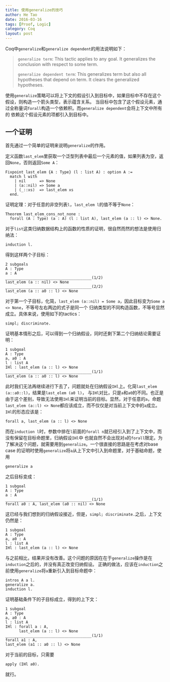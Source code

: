 ```yaml
---
title: 使用generalize的技巧
author: He Tao
date: 2016-03-16
tags: [Proof, Logic]
category: Coq
layout: post
---
```


Coq中`generalize`和`generalize dependent`的用法说明如下：

> `generalize term`:
> This tactic applies to any goal. It generalizes the conclusion with respect to some term.
>
> `generalize dependent term`:
> This generalizes term but also all hypotheses that depend on term. It clears the generalized
> hypotheses.

<!--more-->

使用`generalize`策略可以将上下文的假设引入到目标中，如果目标中不存在这个假设，则构造一个箭头类型，表示蕴含关系。
当目标中包含了这个假设元素，通过全称量词`forall`构造一个依赖积。而`generalize dependent`会将上下文中所有的
依赖这个假设元素的项都引入到目标中。

一个证明
-------

首先通过一个简单的证明来说明`generalize`的作用。

定义函数`last_elem`里获取一个泛型列表中最后一个元素的值，如果列表为空，返回`None`，否则返回`Some A`：

~~~coq
Fixpoint last_elem {A : Type} (l : list A) : option A :=
  match l with
    | nil      => None
    | (a::nil) => Some a
    | (_::xs)  => last_elem xs
  end.
~~~

证明定理：对于任意的非空列表`l`，`last_elem l`的值不等于`None`：

~~~coq
Theorem last_elem_cons_not_none :
  forall (A : Type) (a : A) (l : list A), last_elem (a :: l) <> None.
~~~

对于`list`这类归纳数据结构上的函数的性质的证明，很自然而然的想法是使用归纳法：

    induction l.

得到这样两个子目标：

    2 subgoals
    A : Type
    a : A
    ______________________________________(1/2)
    last_elem (a :: nil) <> None
    ______________________________________(2/2)
    last_elem (a :: a0 :: l) <> None


对于第一个子目标，化简，`last_elem (a::nil) = Some a`，因此目标变为`Some a <> None`，不等号左右两边的式子是同一个
归纳类型的不同构造函数，不等号显然成立。具体来说，使用如下的tactics：

    simpl; discriminate.

证明基本情形之后，可以得到一个归纳假设，同时还剩下第二个归纳结论需要证明：

    1 subgoal
    A : Type
    a, a0 : A
    l : list A
    IHl : last_elem (a :: l) <> None
    ______________________________________(1/1)
    last_elem (a :: a0 :: l) <> None

此时我们无法再继续进行下去了，问题就处在归纳假设`IHl`上。化简`last_elem (a::a0::l)`，结果是`last_elem (a0 l)`，
与`IHl`对比，只是`a`和`a0`的不同。也正是由于这个差别，导致无法使用`IHl`来证明当前的目标。显然，对于任意的`a`，命题
`last_elem (a::l) <> None`都应该成立，而不仅仅是对当前上下文中的`a`成立。`IHl`的形态应该是：

    forall a, last_elem (a :: l) <> None

而在`induction l`时，参数中排在`l`前面的`forall n`就已经引入到了上下文中，而没有保留在目标命题里，归纳假设`IHl`中
也就自然不会出现对`a`的`forall`限定。为了解决这个问题，就需要用到`generalize`。一个很直接的思路是在考虑对base case
的证明时使用`generalize`将`a`从上下文中引入到命题里，对于基础命题，使用

    generalize a

之后目标变成：

    1 subgoal
    A : Type
    a : A
    ______________________________________(1/1)
    forall a0 : A, last_elem (a0 :: nil) <> None

这已经与我们想到的归纳假设接近，但是，`simpl; discriminate.`之后，上下文仍然是：

    1 subgoal
    A : Type
    a, a0 : A
    l : list A
    IHl : last_elem (a :: l) <> None

与之前相比，结果并没有改善。这个问题的原因在在于`generalize`操作是在`induction`之后的，并没有真正改变归纳假设。
正确的做法，应该在`induction`之前使用`generalize`将`a`重新引入到目标命题中：

    intros A a l.
    generalize a.
    induction l.

证明基础条件下的子目标成立，得到的上下文：

    1 subgoal
    A : Type
    a, a0 : A
    l : list A
    IHl : forall a : A,
          last_elem (a :: l) <> None
    ______________________________________(1/1)
    forall a1 : A,
    last_elem (a1 :: a0 :: l) <> None

对于当前的目标，只需要

    apply (IHl a0).

就行。


